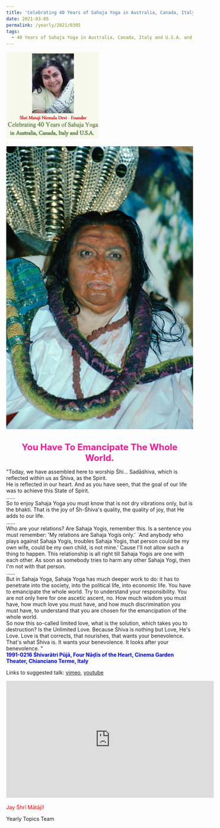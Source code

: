```yaml
---
title: 'Celebrating 40 Years of Sahaja Yoga in Australia, Canada, Italy and U.S.A. and its Culture, Post 9'
date: 2021-03-05
permalink: /yearly/2021/0305
tags:
  - 40 Years of Sahaja Yoga in Australia, Canada, Italy and U.S.A. and its Culture
---
```


<div style="text-align: left"><img src="/images/Celebrating40YearsSahajaYoga.png" width="250" /></div><br>

<div style="text-align: center"><img src="/images/image635.png" /></div>

<br>
<p style="color:DeepPink; text-align:center">
<font size="+2"><b>You Have To Emancipate The Whole World.</b><br></font>
</p>

<p>
"Today, we have assembled here to worship Śhi... Sadāśhiva, which is reflected within us as Śhiva, as the Spirit.<br> 
He is reflected in our heart. And as you have seen, that the goal of our life was to achieve this State of Spirit.<br>
......<br>
So to enjoy Sahaja Yoga you must know that is not dry vibrations only, but is the bhakti. That is the joy of Śh-Śhiva's quality, the quality of joy, that He adds to our life. <br>
......<br>
Who are your relations? Are Sahaja Yogis, remember this. Is a sentence you must remember: 'My relations are Sahaja Yogis only.' `And anybody who plays against Sahaja Yogis, troubles Sahaja Yogis, that person could be my own wife, could be my own child, is not mine.' Cause I'll not allow such a thing to happen. This relationship is all right till Sahaja Yogis are one with each other. As soon as somebody tries to harm any other Sahaja Yogi, then I'm not with that person.<br>
......<br>
But in Sahaja Yoga, Sahaja Yoga has much deeper work to do: it has to penetrate into the society, into the political life, into economic life. You have to emancipate the whole world. Try to understand your responsibility. You are not only here for one ascetic ascent, no. How much wisdom you must have, how much love you must have, and how much discrimination you must have, to understand that you are chosen for the emancipation of the whole world.<br>
So now this so-called limited love, what is the solution, which takes you to destruction? Is the Unlimited Love. Because Śhiva is nothing but Love, He's Love. Love is that corrects, that nourishes, that wants your benevolence. That's what Śhiva is. It wants your benevolence. It looks after your benevolence. "<br>
<font color="blue"><b>1991-0216 Śhivarātri Pūjā, Four Nāḍīs of the Heart, Cinema Garden Theater, Chianciano Terme, Italy</b></font><br>
</p>

Links to suggested talk: <a href="https://vimeo.com/104933633"> vimeo</a>, <a href="https://www.youtube.com/watch?v=t1OaXoUmoHE"> youtube</a><br>

<iframe width="560" height="315" src="https://www.youtube.com/embed/t1OaXoUmoHE" frameborder="0" allow="accelerometer; autoplay; clipboard-write; encrypted-media; gyroscope; picture-in-picture" allowfullscreen></iframe>

<p style="color:red;">Jay Śhrī Mātājī!<br></p>

Yearly Topics Team